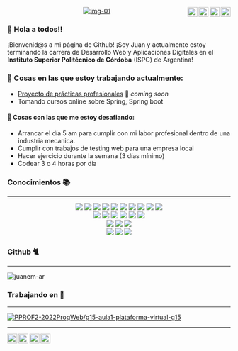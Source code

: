 [<img align="right" alt="juanem-ar | Facebook" width="22px" src="https://cdn.jsdelivr.net/npm/simple-icons@v3/icons/facebook.svg" />][facebook]
[<img align="right" alt="juanem-ar | Instagram" width="22px" src="https://cdn.jsdelivr.net/npm/simple-icons@v3/icons/instagram.svg" />][instagram]
[<img align="right" alt="juanem-ar | Gmail" width="22px" src="https://cdn.jsdelivr.net/npm/simple-icons@v3/icons/gmail.svg" />][gmail]
[<img align="right" alt="juanem-ar | LinkedIn" width="22px" src="https://cdn.jsdelivr.net/npm/simple-icons@v3/icons/linkedin.svg" />][linkedin]


<p align="center"><a href="https://imgbb.com/"><img src="https://i.ibb.co/dMrS2z4/img-01.png" alt="img-01" border="0"></a></p>

### 👋 Hola a todos!! 

<p >¡Bienvenid@s a mi página de Github! ¡Soy Juan y actualmente estoy terminando la carrera de Desarrollo Web y Aplicaciones Digitales en el <strong>Instituto Superior Politécnico de Córdoba</strong> (ISPC) de Argentina!</p>

### 🌱 Cosas en las que estoy trabajando actualmente: 
  - [Proyecto de prácticas profesionales](https://github.com/PPROF2-2022ProgWeb/g15-aula1-plataforma-virtual-g15) 🚀 *coming soon*
  - Tomando cursos online sobre Spring, Spring boot
  
#### :muscle: Cosas con las que me estoy desafiando:
- Arrancar el día 5 am para cumplir con mi labor profesional dentro de una industria mecanica.
- Cumplir con trabajos de testing web para una empresa local
- Hacer ejercicio durante la semana (3 días mínimo)
- Codear 3 o 4 horas por día


### Conocimientos 📚
<hr>
<p align=center>
 <img src="https://img.shields.io/badge/HTML5-red?style=for-the-badge&logo=html5&logoColor=white">
 <img src="https://img.shields.io/badge/CSS3-blue?style=for-the-badge&logo=css3&logoColor=white">
 <img src="https://img.shields.io/badge/Bootstrap-blue?style=for-the-badge&logo=bootstrap&logoColor=white">
 <img src="https://img.shields.io/badge/JavaScript-F7DF1E?style=for-the-badge&logo=javascript&logoColor=black">
 <img src="https://img.shields.io/badge/Node.js-339933?style=for-the-badge&logo=nodedotjs&logoColor=white ">
 <img src="https://img.shields.io/badge/Angular-red?style=for-the-badge&logo=angular&logoColor=white ">
 <img src="https://img.shields.io/badge/MySQL-blue?style=for-the-badge&logo=mysql&logoColor=white ">
 <img src="https://img.shields.io/badge/Java-blue?style=for-the-badge&logo=java&logoColor=white ">
 <img src="https://img.shields.io/badge/PHP-blue?style=for-the-badge&logo=php&logoColor=white ">
 <img src="https://img.shields.io/badge/json-5E5C5C?style=for-the-badge&logo=json&logoColor=white "><br>
 
 <img src="https://img.shields.io/badge/NetBeans_IDE-gray?style=for-the-badge&logo=apachenetbeanside&logoColor=white ">
 <img src="https://img.shields.io/badge/Visual_Studio-blue?style=for-the-badge&logo=visualstudio&logoColor=white ">
 <img src="https://img.shields.io/badge/MySql_Workbench-blue?style=for-the-badge&logo=mysql&logoColor=white ">
 <img src="https://img.shields.io/badge/Jira-0052CC?style=for-the-badge&logo=Jira&logoColor=white ">
 <img src="https://img.shields.io/badge/Github-black?style=for-the-badge&logo=github&logoColor=white ">
 <img src="https://img.shields.io/badge/Selenium-43B02A?style=for-the-badge&logo=Selenium&logoColor=white "><br>
 <img src="https://img.shields.io/badge/Agile-yellow?style=for-the-badge">
 <img src="https://img.shields.io/badge/SCRUM-339933?style=for-the-badge">
 <img src="https://img.shields.io/badge/Kanban-red?style=for-the-badge"><br>
 <img src="https://img.shields.io/badge/Adobe_Photoshop-0078D4?style=for-the-badge&logo=adobe-photoshop&logoColor=white">
 <img src="https://img.shields.io/badge/Adobe_Illustrator-yellow?style=for-the-badge&logo=adobe-illustrator&logoColor=white">
 <img src="https://img.shields.io/badge/Microsoft_Office-D83B01?style=for-the-badge&logo=microsoft-office&logoColor=white"/>
 </p>

### Github 🐈
<hr> 
<a><img align=center src="https://github-readme-stats.vercel.app/api?username=juanem-ar&show_icons=true" alt="juanem-ar"></a>

### Trabajando en 🚀
<hr>
<a href="https://github.com/PPROF2-2022ProgWeb/g15-aula1-plataforma-virtual-g15"><img align="center" src="https://github-readme-stats.vercel.app/api/pin/?username=juanem-ar&repo=g15-aula1-plataforma-virtual-g15" alt="PPROF2-2022ProgWeb/g15-aula1-plataforma-virtual-g15"></a>
<hr>

[<img align="left" alt="juanem-ar | Facebook" width="22px" src="https://cdn.jsdelivr.net/npm/simple-icons@v3/icons/facebook.svg" />][facebook]
[<img align="left" alt="juanem-ar | Instagram" width="22px" src="https://cdn.jsdelivr.net/npm/simple-icons@v3/icons/instagram.svg" />][instagram]
[<img align="left" alt="juanem-ar | Gmail" width="22px" src="https://cdn.jsdelivr.net/npm/simple-icons@v3/icons/gmail.svg" />][gmail]
[<img align="left" alt="juanem-ar | LinkedIn" width="22px" src="https://cdn.jsdelivr.net/npm/simple-icons@v3/icons/linkedin.svg" />][linkedin]


[gmail]: mailto:jmlopezestudios@gmail.com   
[instagram]: https://www.instagram.com/juanem2/
[facebook]: https://www.facebook.com/juanmanuel.lopez.7564/
[linkedin]: https://www.linkedin.com/in/juanem/
